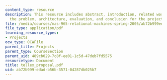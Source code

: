 ```yaml
---
content_type: resource
description: This resource includes abstract, introduction, related work, defining
  the problem, architecture, evaluation, and conclusion for the project proposal.
file: /media/courses/mas-965-relational-machines-spring-2005/ab72b999edadb56b357104287db025b7_tellex_proposal.pdf
file_type: application/pdf
learning_resource_types:
- Projects
ocw_type: OCWFile
parent_title: Projects
parent_type: CourseSection
parent_uid: 489cb029-7c8f-ee01-1c5d-47deb7fd5575
resourcetype: Document
title: tellex_proposal.pdf
uid: ab72b999-edad-b56b-3571-04287db025b7
---
```

